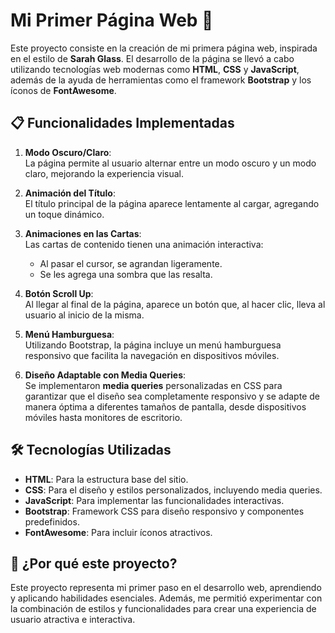 # Mi Primer Página Web 🚀

Este proyecto consiste en la creación de mi primera página web, inspirada en el estilo de **Sarah Glass**. El desarrollo de la página se llevó a cabo utilizando tecnologías web modernas como **HTML**, **CSS** y **JavaScript**, además de la ayuda de herramientas como el framework **Bootstrap** y los íconos de **FontAwesome**.

## 📋 Funcionalidades Implementadas

1. **Modo Oscuro/Claro**:  
   La página permite al usuario alternar entre un modo oscuro y un modo claro, mejorando la experiencia visual.

2. **Animación del Título**:  
   El título principal de la página aparece lentamente al cargar, agregando un toque dinámico.

3. **Animaciones en las Cartas**:  
   Las cartas de contenido tienen una animación interactiva:  
   - Al pasar el cursor, se agrandan ligeramente.  
   - Se les agrega una sombra que las resalta.

4. **Botón Scroll Up**:  
   Al llegar al final de la página, aparece un botón que, al hacer clic, lleva al usuario al inicio de la misma.

5. **Menú Hamburguesa**:  
   Utilizando Bootstrap, la página incluye un menú hamburguesa responsivo que facilita la navegación en dispositivos móviles.

6. **Diseño Adaptable con Media Queries**:  
   Se implementaron **media queries** personalizadas en CSS para garantizar que el diseño sea completamente responsivo y se adapte de manera óptima a diferentes tamaños de pantalla, desde dispositivos móviles hasta monitores de escritorio.

## 🛠️ Tecnologías Utilizadas

- **HTML**: Para la estructura base del sitio.
- **CSS**: Para el diseño y estilos personalizados, incluyendo media queries.
- **JavaScript**: Para implementar las funcionalidades interactivas.
- **Bootstrap**: Framework CSS para diseño responsivo y componentes predefinidos.
- **FontAwesome**: Para incluir íconos atractivos.

## 📂 ¿Por qué este proyecto? 

Este proyecto representa mi primer paso en el desarrollo web, aprendiendo y aplicando habilidades esenciales. Además, me permitió experimentar con la combinación de estilos y funcionalidades para crear una experiencia de usuario atractiva e interactiva.
